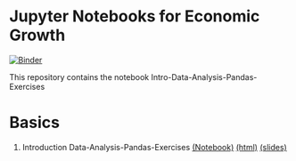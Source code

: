 # Jupyter Notebooks for Economic Growth
[![Binder](https://mybinder.org/badge_logo.svg)](https://mybinder.org/v2/gh/SMU-Econ-Growth/EconGrowthUG-binder/main?urlpath=git-pull%3Frepo%3Dhttps%253A%252F%252Fgithub.com%252FSMU-Econ-Growth%252FEconGrowthUG-Notebooks%26urlpath%3Dtree%252FEconGrowthUG-Notebooks%252F%26branch%3Dmain)

This repository contains the notebook Intro-Data-Analysis-Pandas-Exercises

# Basics
1. Introduction Data-Analysis-Pandas-Exercises [(Notebook)](./Intro-Data-Analysis-Pandas-Exercises.ipynb) [(html)](https://gavinm13.github.io/Intro-Data-Analysis-Pandas-Exercises/Intro-Data-Analysis-Panda-Exercises-3.html) [(slides)](https://gavinm13.github.io/Intro-Data-Analysis-Pandas-Exercises/)
